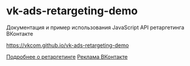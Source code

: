 # vk-ads-retargeting-demo
Документация и пример использования JavaScript API ретаргетинга ВКонтакте

https://vkcom.github.io/vk-ads-retargeting-demo

[Подробнее о ретаргетинге](https://vk.com/pages?oid=-19542789&p=%D0%A0%D0%B5%D1%82%D0%B0%D1%80%D0%B3%D0%B5%D1%82%D0%B8%D0%BD%D0%B3)
[Реклама ВКонтакте](https://vk.com/ads)
